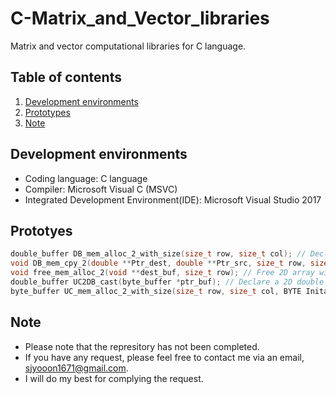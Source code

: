 # C-Matrix_and_Vector_libraries
Matrix and vector computational libraries for C language.

## Table of contents
1. [Development environments](#dev_env)
2. [Prototypes](#prototypes)
3. [Note](#note)

## Development environments <a name="dev_env"></a>
* Coding language: C language
* Compiler: Microsoft Visual C (MSVC)
* Integrated Development Environment(IDE): Microsoft Visual Studio 2017

## Prototyes <a name="prototypes"></a>
```c
double_buffer DB_mem_alloc_2_with_size(size_t row, size_t col); // Declare a 2D double array with a row by column size.
void DB_mem_cpy_2(double **Ptr_dest, double **Ptr_src, size_t row, size_t col); // 2D double array (memory) copy
void free_mem_alloc_2(void **dest_buf, size_t row); // Free 2D array with any data types.
double_buffer UC2DB_cast(byte_buffer *ptr_buf); // Declare a 2D double array with same data which are saved in 2D unsigned char (byte) array.
byte_buffer UC_mem_alloc_2_with_size(size_t row, size_t col, BYTE Initail_value); // Declare a 2D unsigned character array with a row by column size and initialize the arrary with Initial_value. 
```

## Note <a name="note"></a>
* Please note that the represitory has not been completed.
* If you have any request, please feel free to contact me via an email, sjyooon1671@gmail.com.
* I will do my best for complying the request.
